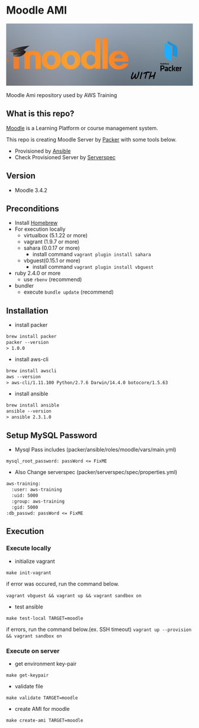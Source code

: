 # Moodle AMI

![header](./docs/images/header.png)

Moodle Ami repository used by AWS Training

## What is this repo?

[Moodle](https://moodle.org/?lang=ja) is  a Learning Platform or course management system.

This repo is creating Moodle Server by [Packer](https://www.packer.io/) with some tools below.

* Provisioned by [Ansible](https://www.ansible.com/)
* Check Provisioned Server by [Serverspec](https://serverspec.org/)

## Version

* Moodle 3.4.2

## Preconditions
* Install [Homebrew](https://brew.sh/index_ja.html)
* For execution locally
    * virtualbox (5.1.22 or more)
    * vagrant (1.9.7 or more)
    * sahara (0.0.17 or more)
        * install command `vagrant plugin install sahara`
    * vbguest(0.15.1 or more)
        * install command `vagrant plugin install vbguest`
* ruby 2.4.0 or more
    * use `rbenv` (recommend)
* bundler
    * execute `bundle update` (recommend)

## Installation

* install packer

```
brew install packer
packer --version
> 1.0.0
```

* install aws-cli

```
brew install awscli
aws --version
> aws-cli/1.11.100 Python/2.7.6 Darwin/14.4.0 botocore/1.5.63
```

* install ansible

```
brew install ansible
ansible --version
> ansible 2.3.1.0
```

## Setup MySQL Password

* Mysql Pass includes (packer/ansible/roles/moodle/vars/main.yml)

```
mysql_root_password: passWord <= FixME
```

* Also Change serverspec (packer/serverspec/spec/properties.yml)

```
aws-training:
  :user: aws-training
  :uid: 5000
  :group: aws-training
  :gid: 5000
:db_passwd: passWord <= FixME
```

## Execution

### Execute locally

* initialize vagrant

```
make init-vagrant
```

if error was occured, run the command below.

`vagrant vbguest && vagrant up && vagrant sandbox on`

* test ansible

```
make test-local TARGET=moodle
```

if errors, run the command below.(ex. SSH timeout)
`vagrant up --provision && vagrant sandbox on`

### Execute on server

* get environment key-pair

```
make get-keypair
```

* validate file

```
make validate TARGET=moodle
```

* create AMI for moodle

```
make create-ami TARGET=moodle
```
